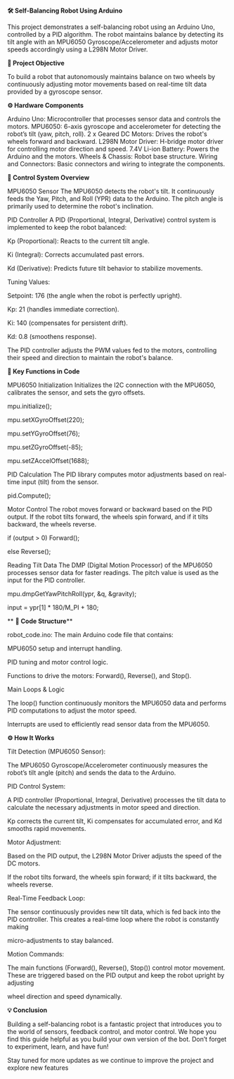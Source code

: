 **🛠️ Self-Balancing Robot Using Arduino**

This project demonstrates a self-balancing robot using an Arduino Uno, controlled by a PID algorithm. The robot maintains balance by detecting its tilt angle with an MPU6050 Gyroscope/Accelerometer and adjusts motor speeds accordingly using a L298N Motor Driver.

**🚩 Project Objective**

To build a robot that autonomously maintains balance on two wheels by continuously adjusting motor movements based on real-time tilt data provided by a gyroscope sensor.

**⚙️ Hardware Components**

Arduino Uno: Microcontroller that processes sensor data and controls the motors.
MPU6050: 6-axis gyroscope and accelerometer for detecting the robot’s tilt (yaw, pitch, roll).
2 x Geared DC Motors: Drives the robot's wheels forward and backward.
L298N Motor Driver: H-bridge motor driver for controlling motor direction and speed.
7.4V Li-ion Battery: Powers the Arduino and the motors.
Wheels & Chassis: Robot base structure.
Wiring and Connectors: Basic connectors and wiring to integrate the components.


**🧠 Control System Overview**

MPU6050 Sensor
The MPU6050 detects the robot's tilt. It continuously feeds the Yaw, Pitch, and Roll (YPR) data to the Arduino. The pitch angle is primarily used to determine the robot's inclination.

PID Controller
A PID (Proportional, Integral, Derivative) control system is implemented to keep the robot balanced:

Kp (Proportional): Reacts to the current tilt angle.

Ki (Integral): Corrects accumulated past errors.

Kd (Derivative): Predicts future tilt behavior to stabilize movements.

Tuning Values:

Setpoint: 176 (the angle when the robot is perfectly upright).

Kp: 21 (handles immediate correction).

Ki: 140 (compensates for persistent drift).

Kd: 0.8 (smoothens response).

The PID controller adjusts the PWM values fed to the motors, controlling their speed and direction to maintain the robot's balance.


**🔑 Key Functions in Code**


MPU6050 Initialization Initializes the I2C connection with the MPU6050, calibrates the sensor, and sets the gyro offsets.


mpu.initialize();

mpu.setXGyroOffset(220);

mpu.setYGyroOffset(76);

mpu.setZGyroOffset(-85);

mpu.setZAccelOffset(1688);

PID Calculation The PID library computes motor adjustments based on real-time input (tilt) from the sensor.



pid.Compute();

Motor Control The robot moves forward or backward based on the PID output. If the robot tilts forward, the wheels spin forward, and if it tilts backward, the wheels reverse.


if (output > 0) Forward();

else Reverse();

Reading Tilt Data The DMP (Digital Motion Processor) of the MPU6050 processes sensor data for faster readings. The pitch value is used as the input for the PID controller.


mpu.dmpGetYawPitchRoll(ypr, &q, &gravity);

input = ypr[1] * 180/M_PI + 180;


**
**🧩 Code Structure****

robot_code.ino: The main Arduino code file that contains:

MPU6050 setup and interrupt handling.

PID tuning and motor control logic.

Functions to drive the motors: Forward(), Reverse(), and Stop().

Main Loops & Logic

The loop() function continuously monitors the MPU6050 data and performs PID computations to adjust the motor speed.

Interrupts are used to efficiently read sensor data from the MPU6050.


**⚙️ How It Works**

Tilt Detection (MPU6050 Sensor):

The MPU6050 Gyroscope/Accelerometer continuously measures the robot’s tilt angle (pitch) and sends the data to the Arduino.

PID Control System:

A PID controller (Proportional, Integral, Derivative) processes the tilt data to calculate the necessary adjustments in motor speed and direction.

Kp corrects the current tilt, Ki compensates for accumulated error, and Kd smooths rapid movements.

Motor Adjustment:


Based on the PID output, the L298N Motor Driver adjusts the speed of the DC motors.

If the robot tilts forward, the wheels spin forward; if it tilts backward, the wheels reverse.

Real-Time Feedback Loop:

The sensor continuously provides new tilt data, which is fed back into the PID controller. This creates a real-time loop where the robot is constantly making

micro-adjustments to stay balanced.

Motion Commands:

The main functions (Forward(), Reverse(), Stop()) control motor movement. These are triggered based on the PID output and keep the robot upright by adjusting

wheel direction and speed dynamically.


**💡 Conclusion**

Building a self-balancing robot is a fantastic project that introduces you to the world of sensors, feedback control, and motor control. We hope you find this guide helpful as you build your own version of the bot. Don’t forget to experiment, learn, and have fun!

Stay tuned for more updates as we continue to improve the project and explore new features
